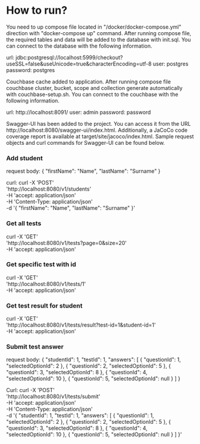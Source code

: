 # How to run?

You need to up compose file located in "/docker/docker-compose.yml" direction with "docker-compose up" command.
After running compose file, the required tables and data will be added to the database with init.sql.
You can connect to the database with the following information.

url: jdbc:postgresql://localhost:5999/checkout?useSSL=false&useUnicode=true&characterEncoding=utf-8
user: postgres
password: postgres

Couchbase cache added to application. After running compose file couchbase cluster, bucket, scope and collection 
generate automatically with couchbase-setup.sh. You can connect to the couchbase with the following information.

url: http://localhost:8091/
user: admin
password: password

Swagger-UI has been added to the project. You can access it from the URL http://localhost:8080/swagger-ui/index.html.
Additionally, a JaCoCo code coverage report is available at target/site/jacoco/index.html.
Sample request objects and curl commands for Swagger-UI can be found below.

### Add student
request body:
{
"firstName": "Name",
"lastName": "Surname"
}

curl:
curl -X 'POST' \
'http://localhost:8080/v1/students' \
-H 'accept: application/json' \
-H 'Content-Type: application/json' \
-d '{
"firstName": "Name",
"lastName": "Surname"
}'

### Get all tests
curl -X 'GET' \
'http://localhost:8080/v1/tests?page=0&size=20' \
-H 'accept: application/json'

### Get specific test with id
curl -X 'GET' \
'http://localhost:8080/v1/tests/1' \
-H 'accept: application/json'

### Get test result for student
curl -X 'GET' \
'http://localhost:8080/v1/tests/result?test-id=1&student-id=1' \
-H 'accept: application/json'

### Submit test answer
request body:
{
    "studentId": 1,
    "testId": 1,
    "answers": [
        {
            "questionId": 1,
            "selectedOptionId": 2
        },
        {
            "questionId": 2,
            "selectedOptionId": 5
        },
        {
            "questionId": 3,
            "selectedOptionId": 8
        },
        {
            "questionId": 4,
            "selectedOptionId": 10
        },
        {
            "questionId": 5,
            "selectedOptionId": null
        }
    ]
}

Curl:
curl -X 'POST' \
'http://localhost:8080/v1/tests/submit' \
-H 'accept: application/json' \
-H 'Content-Type: application/json' \
-d '{
"studentId": 1,
"testId": 1,
"answers": [
{
"questionId": 1,
"selectedOptionId": 2
},
{
"questionId": 2,
"selectedOptionId": 5
},
{
"questionId": 3,
"selectedOptionId": 8
},
{
"questionId": 4,
"selectedOptionId": 10
},
{
"questionId": 5,
"selectedOptionId": null
}
]
}'
